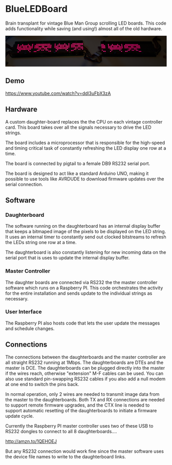 # BlueLEDBoard


Brain transplant for vintage Blue Man Group scrolling LED boards. This code adds functionality while saving (and using!) almost all of the old hardware. 

![Alt text](images/demo.jpg?raw=true)

## Demo

https://www.youtube.com/watch?v=ddl3uFbX3zA

## Hardware

A custom daughter-board replaces the the CPU on each vintage 
controller card. This board takes over all the signals necessary to drive the LED strings. 

The board includes a microprocessor that is responsible for the high-speed and timing critical task of constantly refreshing the LED display one row at a time.

The board is connected by pigtail to a female DB9 RS232 serial port. 

The board is designed to act like a standard Arduino UNO, making it possible to use tools like AVRDUDE to download firmware updates over the serial connection.

  
## Software

### Daughterboard

The software running on the daughterboard has an internal display buffer that keeps a bitmaped image of the pixels to be displayed on the LED string. It uses an internal timer to constantly send out clocked bitstreams to refresh the LEDs string one row at a time. 

The daughterboard is also constantly listening for new incoming data on the serial port that is uses to update the internal display buffer.

### Master Controller
The daughter boards are connected via RS232 the the master controller software which runs on a Raspberry PI. This code orchestrates the activity for the entire installation and sends update to the individual strings as necessary.       

### User Interface
The Raspberry PI also hosts code that lets the user update the messages and schedule changes.  


## Connections

The connections between the daughterboards and the master controller are all straight RS232 running at 1Mbps. The daughterboards are DTEs and the master is DCE. The daughterboards can be plugged directly into the master if the wires reach, otherwise "extension" M-F cables can be used. You can also use standard pin-swapping RS232 cables if you also add a null modem at one end to switch the pins back.

In normal operation, only 2 wires are needed to transmit image data from the master to the daughterboards. Both TX and RX connections are needed to support remote firmware upgrades, and the CTX line is needed to support automatic resetting of the daughterboards to initiate a firmware update cycle.   

Currently the Raspberry PI master controller uses two of these USB to RS232 dongles to connect to all 8 daughterboards....
 
http://amzn.to/1QEHOEJ

But any RS232 connection would work fine since the master software uses the device file names to write to the daughterboard links.


